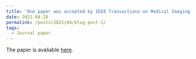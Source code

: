 ```yaml
---
title: 'One paper was accepted by IEEE Transactions on Medical Imaging (IF=11.037)'
date: 2021-04-28
permalink: /posts/2021/04/blog-post-1/
tags:
  - Journal paper
---
```


The paper is avaliable [here](https://ieeexplore.ieee.org/document/9417093).
